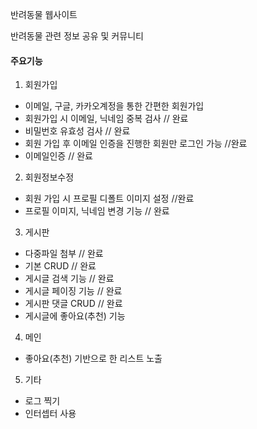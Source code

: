 반려동물 웹사이트

반려동물 관련 정보 공유 및 커뮤니티

#### 주요기능

1. 회원가입
- 이메일, 구글, 카카오계정을 통한 간편한 회원가입
- 회원가입 시 이메일, 닉네임 중복 검사 // 완료
- 비밀번호 유효성 검사 // 완료
- 회원 가입 후 이메일 인증을 진행한 회원만 로그인 가능 //완료
- 이메일인증 // 완료

2. 회원정보수정
- 회원 가입 시 프로필 디폴트 이미지 설정 //완료
- 프로필 이미지, 닉네임 변경 기능 // 완료

3. 게시판
- 다중파일 첨부 // 완료
- 기본 CRUD // 완료
- 게시글 검색 기능 // 완료
- 게시글 페이징 기능 // 완료
- 게시판 댓글 CRUD // 완료
- 게시글에 좋아요(추천) 기능

4. 메인
- 좋아요(추천) 기반으로 한 리스트 노출

5. 기타
- 로그 찍기
- 인터셉터 사용

